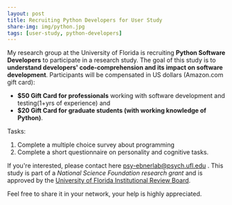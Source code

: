 ```yaml
---
layout: post
title: Recruiting Python Developers for User Study
share-img: img/python.jpg
tags: [user-study, python-developers]
---
```


My research group at the University of Florida is recruiting **Python Software Developers** to participate in a research study. The goal of
this study is to __understand developers' code-comprehension and its impact on software development__. Participants will be compensated in US dollars (Amazon.com gift card):
- **$50 Gift Card for professionals** working with software development and testing(1+yrs of experience) and
- **$20 Gift Card for graduate students (with working knowledge of Python)**.

Tasks:
1. Complete a multiple choice survey about programming
2. Complete a short questionnaire on personality and cognitive tasks.

If you're interested, please contact here <psy-ebnerlab@psych.ufl.edu> .
This study is part of a _National Science Foundation research grant_ and is approved by the [University of Florida Institutional Review Board](http://irb.ufl.edu/).

Feel free to share it in your network, your help is highly appreciated.

<!-- Post-image Credit: [Udemy](https://www.udemy.com/python-programming-projects/) -->
